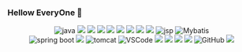 ### Hellow EveryOne 👋

<div align="center">
	<img alt="java" src="https://img.shields.io/badge/Java-CC0000?style=flat-square&logo=OpenJDK&logoColor=white"/>
	<img src="https://img.shields.io/badge/HTML5-E34F26?style=flat&logo=HTML5&logoColor=white" />
	<img src="https://img.shields.io/badge/CSS3-1572B6?style=flat&logo=CSS3&logoColor=white" />
 	<img src="https://img.shields.io/badge/React-61DAFB?style=flat&logo=React&logoColor=white"/>
	<img src="https://img.shields.io/badge/jQuery-0769AD?style=flat&logo=jquery&logoColor=white"/>
	<img src="https://img.shields.io/badge/TypeScript-3178C6?style=flat&logo=typescript&logoColor=white"/>
	<img src="https://img.shields.io/badge/Spring-6DB33F?style=flat&logo=spring&logoColor=white"/>
	<img src="https://img.shields.io/badge/SpringBoot-6DB33F?style=flat&logo=springboot&logoColor=white"/>
	<img src="https://img.shields.io/badge/MySQL-4479A1?style=flat&logo=mysql&logoColor=white"/>
	<img alt="jsp" src="https://img.shields.io/badge/JSP-FFFFFF?style=flat&logo=OpenJDK&logoColor=black"/>
	<img alt="Mybatis" src="https://img.shields.io/badge/Mybatis-000000?style=flat-square&logo=Fluentd&logoColor=white" />

</div>


<div align="center">
	<img alt="spring boot" src="https://img.shields.io/badge/Spring_Boot-6DB33F?style=flat-square&logo=Spring-Boot&logoColor=white" />
	<img src="https://img.shields.io/badge/NaverCloud-03C75A?style=flat&logo=naver&logoColor=white" />
	<img alt="tomcat" src="https://img.shields.io/badge/Apache_Tomcat-F8DC75?style=flat-square&logo=Apache-Tomcat&logoColor=white" />
	<img alt="VSCode" src="https://img.shields.io/badge/VSCode-007ACC?style=flat-square&logo=Visual-Studio-Code&logoColor=white" />
	<img src="https://img.shields.io/badge/Intellij IDEA-000000?style=flat&logo=intellijidea&logoColor=white" />
	<img src="https://img.shields.io/badge/Eclipse IDE-2C2255?style=flat&logo=eclipseide&logoColor=white" />
	<img src="https://img.shields.io/badge/Gradle-02303A?style=flat&logo=gradle&logoColor=white" />
	<img src="https://img.shields.io/badge/Git-F05032?style=flat&logo=git&logoColor=white" />
	<img alt="GitHub" src="https://img.shields.io/badge/GitHub-181717?style=flat-square&logo=GitHub&logoColor=white" />
	<img src="https://img.shields.io/badge/Linux-FCC624?style=flat&logo=linux&logoColor=white" />
	
</div>
